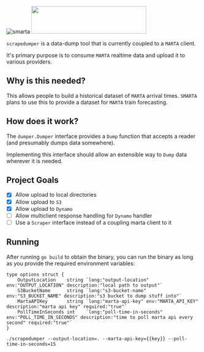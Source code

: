 ![smarta](https://user-images.githubusercontent.com/8289478/57379460-f873e280-7174-11e9-9c32-b737bc49650c.png)
<img src="https://user-images.githubusercontent.com/8289478/56633099-d6357d00-662a-11e9-9592-0c58dab8ca55.png" width="300" height="72" />

`scrapedumper` is a data-dump tool that is currently coupled to a `MARTA` client.

It's primary purpose is to consume `MARTA` realtime data and upload it to various providers.

## Why is this needed?
This allows people to build a historical dataset of `MARTA` arrival times.  `SMARTA` plans to use this to provide a dataset for `MARTA` train forecasting.

## How does it work?
The `dumper.Dumper` interface provides a `Dump` function that accepts a reader (and presumably dumps data somewhere).

Implementing this interface should allow an extensible way to `Dump` data wherever it is needed.

## Project Goals
- [X] Allow upload to local directories
- [X] Allow upload to `S3`
- [X] Allow upload to `Dynamo`
- [ ] Allow multiclient response handling for `Dynamo` handler
- [ ] Use a `Scraper` interface instead of a coupling marta client to it

## Running

After running `go build` to obtain the binary, you can run the binary as long as you provide the required environment variables:
```
type options struct {
	OutputLocation    string `long:"output-location" env:"OUTPUT_LOCATION" description:"local path to output"`
	S3BucketName      string `long:"s3-bucket-name" env:"S3_BUCKET_NAME" description:"s3 bucket to dump stuff into"`
	MartaAPIKey       string `long:"marta-api-key" env:"MARTA_API_KEY" description:"marta api key" required:"true"`
	PollTimeInSeconds int    `long:"poll-time-in-seconds" env:"POLL_TIME_IN_SECONDS" description:"time to poll marta api every second" required:"true"`
}
```

`./scrapedumper --output-location=. --marta-api-key={{key}} --poll-time-in-seconds=15`
